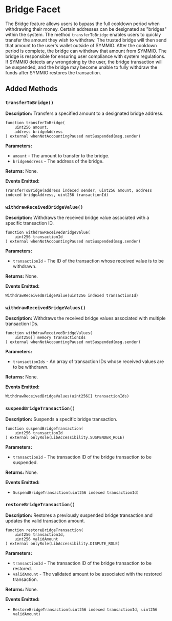 # Bridge Facet

The Bridge feature allows users to bypass the full cooldown period when withdrawing their money. Certain addresses can be designated as "bridges" within the system. The method `transferToBridge` enables users to quickly transfer the amount they wish to withdraw. The trusted bridge will then send that amount to the user's wallet outside of SYMMIO. After the cooldown period is complete, the bridge can withdraw that amount from SYMMIO. The bridge is responsible for ensuring user compliance with system regulations. If SYMMIO detects any wrongdoing by the user, the bridge transaction will be suspended, and the bridge may become unable to fully withdraw the funds after SYMMIO restores the transaction.

## Added Methods

### `transferToBridge()`

**Description:** Transfers a specified amount to a designated bridge address.

```solidity
function transferToBridge(
    uint256 amount, 
    address bridgeAddress
) external whenNotAccountingPaused notSuspended(msg.sender)
```

**Parameters:**

* `amount` - The amount to transfer to the bridge.
* `bridgeAddress` - The address of the bridge.

**Returns:** None.

**Events Emitted:**

`TransferToBridge(address indexed sender, uint256 amount, address indexed bridgeAddress, uint256 transactionId)`

### `withdrawReceivedBridgeValue()`

**Description:** Withdraws the received bridge value associated with a specific transaction ID.

```solidity
function withdrawReceivedBridgeValue(
    uint256 transactionId
) external whenNotAccountingPaused notSuspended(msg.sender)
```

**Parameters:**

* `transactionId` - The ID of the transaction whose received value is to be withdrawn.

**Returns:** None.

**Events Emitted:**

`WithdrawReceivedBridgeValue(uint256 indexed transactionId)`

### `withdrawReceivedBridgeValues()`

**Description:** Withdraws the received bridge values associated with multiple transaction IDs.

```solidity
function withdrawReceivedBridgeValues(
    uint256[] memory transactionIds
) external whenNotAccountingPaused notSuspended(msg.sender)
```

**Parameters:**

* `transactionIds` - An array of transaction IDs whose received values are to be withdrawn.

**Returns:** None.

**Events Emitted:**

`WithdrawReceivedBridgeValues(uint256[] transactionIds)`

### `suspendBridgeTransaction()`

**Description:** Suspends a specific bridge transaction.

```solidity
function suspendBridgeTransaction(
    uint256 transactionId
) external onlyRole(LibAccessibility.SUSPENDER_ROLE)
```

**Parameters:**

* `transactionId` - The transaction ID of the bridge transaction to be suspended.

**Returns:** None.

**Events Emitted:**

* `SuspendBridgeTransaction(uint256 indexed transactionId)`

### `restoreBridgeTransaction()`

**Description:** Restores a previously suspended bridge transaction and updates the valid transaction amount.

```solidity
function restoreBridgeTransaction(
    uint256 transactionId, 
    uint256 validAmount
) external onlyRole(LibAccessibility.DISPUTE_ROLE)
```

**Parameters:**

* `transactionId` - The transaction ID of the bridge transaction to be restored.
* `validAmount` - The validated amount to be associated with the restored transaction.

**Returns:** None.

**Events Emitted:**

* `RestoreBridgeTransaction(uint256 indexed transactionId, uint256 validAmount)`
